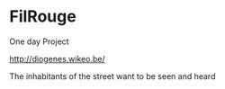 # FilRouge

One day Project 

http://diogenes.wikeo.be/

The inhabitants of the street want to be seen and heard
